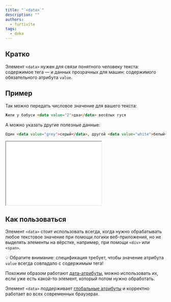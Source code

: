```yaml
---
title: "`<data>`"
description: ""
authors:
  - furtivite
tags:
  - doka
---
```


## Кратко

Элемент `<data>` нужен для связи понятного человеку текста: содержимое тега — и данных прозрачных для машин: содержимого обязательного атрибута `value`.

## Пример

Так можно передать числовое значение для вашего текста:

```html
Жили у бабуси <data value="2">два</data> весёлых гуся
```

А можно указать другие полезные данные:

```html
Один <data value="grey">серый</data>, другой <data value="white">белый</data>.
```

<iframe title="Пример использования тега <data>" src="demos/data/" height="200"></iframe>

## Как пользоваться

Элемент `<data>` стоит использовать всегда, когда нужно обрабатывать любое текстовое значение при помощи логики веб-приложения, но не выделять элементы на вёрстке, например, при помощи `<div>` или `<span>`.

<aside>

💡 Обратите внимание: спецификация требует, чтобы значение атрибута `value` всегда совпадало с содержимым тега!

</aside>

Похожим образом работают [дата-атрибуты](/js/element-dataset/#kak-ponyat), можно использовать их, если уже есть какой-то элемент, который потом нужно обработать.

Элемент `<data>` поддерживает [глобальные атрибуты](/html/global-attrs/) и корректно работает во всех современных браузерах.
